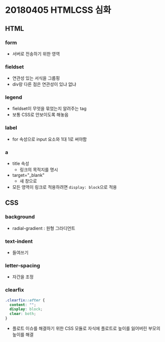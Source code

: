 # 20180405 HTMLCSS 심화

## HTML

### form

* 서버로 전송하기 위한 영역

### fieldset

* 연관성 있는 서식을 그룹핑
* div랑 다른 점은 연관성이  있냐 없냐

### legend

* fieldset이 무엇을 묶었는지 알려주는 tag
* 보통 CSS로 안보이도록 해놓음

### label

* for 속성으로 input 요소와 1대 1로 써야함

### a

* title 속성
  * 링크의 목적지를 명시
* target="_blank"
  * 새 창으로
* 모든 영역이 링크로 적용하려면 `display: block`으로 적용



## CSS

### background

* radial-gradient : 원형 그라디언트

### text-indent

* 들여쓰기

### letter-spacing

* 자간을 조정

### clearfix

```css
.clearfix::after {
  content: "";
  display: block;
  clear: both;
}
```

* 플로트 이슈를 해결하기 위한 CSS 모듈로 자식에 플로트로 높이를 잃어버린 부모의 높이를 해결